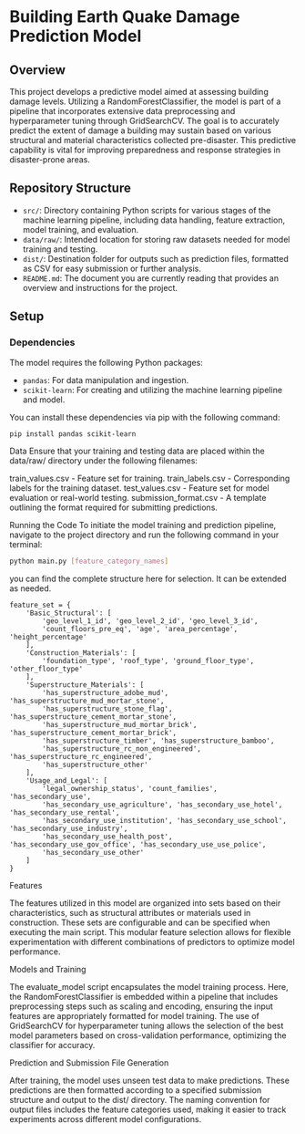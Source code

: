 # Building Earth Quake Damage Prediction Model

## Overview

This project develops a predictive model aimed at assessing building damage levels. Utilizing a RandomForestClassifier, the model is part of a pipeline that incorporates extensive data preprocessing and hyperparameter tuning through GridSearchCV. The goal is to accurately predict the extent of damage a building may sustain based on various structural and material characteristics collected pre-disaster. This predictive capability is vital for improving preparedness and response strategies in disaster-prone areas.

## Repository Structure

- `src/`: Directory containing Python scripts for various stages of the machine learning pipeline, including data handling, feature extraction, model training, and evaluation.
- `data/raw/`: Intended location for storing raw datasets needed for model training and testing.
- `dist/`: Destination folder for outputs such as prediction files, formatted as CSV for easy submission or further analysis.
- `README.md`: The document you are currently reading that provides an overview and instructions for the project.

## Setup

### Dependencies

The model requires the following Python packages:

- `pandas`: For data manipulation and ingestion.
- `scikit-learn`: For creating and utilizing the machine learning pipeline and model.

You can install these dependencies via pip with the following command:

```bash
pip install pandas scikit-learn
```

Data
Ensure that your training and testing data are placed within the data/raw/ directory under the following filenames:

train_values.csv - Feature set for training.
train_labels.csv - Corresponding labels for the training dataset.
test_values.csv - Feature set for model evaluation or real-world testing.
submission_format.csv - A template outlining the format required for submitting predictions.

Running the Code
To initiate the model training and prediction pipeline, navigate to the project directory and run the following command in your terminal:

```bash
python main.py [feature_category_names]
```

you can find the complete structure here for selection. It can be extended as needed.

```
feature_set = {
    'Basic_Structural': [
        'geo_level_1_id', 'geo_level_2_id', 'geo_level_3_id',
        'count_floors_pre_eq', 'age', 'area_percentage', 'height_percentage'
    ],
    'Construction_Materials': [
        'foundation_type', 'roof_type', 'ground_floor_type', 'other_floor_type'
    ],
    'Superstructure_Materials': [
        'has_superstructure_adobe_mud', 'has_superstructure_mud_mortar_stone',
        'has_superstructure_stone_flag', 'has_superstructure_cement_mortar_stone',
        'has_superstructure_mud_mortar_brick', 'has_superstructure_cement_mortar_brick',
        'has_superstructure_timber', 'has_superstructure_bamboo',
        'has_superstructure_rc_non_engineered', 'has_superstructure_rc_engineered',
        'has_superstructure_other'
    ],
    'Usage_and_Legal': [
        'legal_ownership_status', 'count_families', 'has_secondary_use',
        'has_secondary_use_agriculture', 'has_secondary_use_hotel', 'has_secondary_use_rental',
        'has_secondary_use_institution', 'has_secondary_use_school', 'has_secondary_use_industry',
        'has_secondary_use_health_post', 'has_secondary_use_gov_office', 'has_secondary_use_use_police',
        'has_secondary_use_other'
    ]
}
```

Features

The features utilized in this model are organized into sets based on their characteristics, such as structural attributes or materials used in construction. These sets are configurable and can be specified when executing the main script. This modular feature selection allows for flexible experimentation with different combinations of predictors to optimize model performance.

Models and Training

The evaluate_model script encapsulates the model training process. Here, the RandomForestClassifier is embedded within a pipeline that includes preprocessing steps such as scaling and encoding, ensuring the input features are appropriately formatted for model training. The use of GridSearchCV for hyperparameter tuning allows the selection of the best model parameters based on cross-validation performance, optimizing the classifier for accuracy.

Prediction and Submission File Generation

After training, the model uses unseen test data to make predictions. These predictions are then formatted according to a specified submission structure and output to the dist/ directory. The naming convention for output files includes the feature categories used, making it easier to track experiments across different model configurations.
